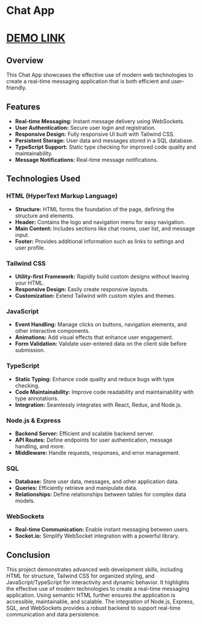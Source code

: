 # Chat App

# [DEMO LINK](https://ihor-prodan.github.io/chat-App/)

## Overview
This Chat App showcases the effective use of modern web technologies to create a real-time messaging application that is both efficient and user-friendly.

## Features
- **Real-time Messaging:** Instant message delivery using WebSockets.
- **User Authentication:** Secure user login and registration.
- **Responsive Design:** Fully responsive UI built with Tailwind CSS.
- **Persistent Storage:** User data and messages stored in a SQL database.
- **TypeScript Support:** Static type checking for improved code quality and maintainability.
- **Message Notifications:** Real-time message notifications.

## Technologies Used

### HTML (HyperText Markup Language)
- **Structure:** HTML forms the foundation of the page, defining the structure and elements.
- **Header:** Contains the logo and navigation menu for easy navigation.
- **Main Content:** Includes sections like chat rooms, user list, and message input.
- **Footer:** Provides additional information such as links to settings and user profile.

### Tailwind CSS
- **Utility-first Framework:** Rapidly build custom designs without leaving your HTML.
- **Responsive Design:** Easily create responsive layouts.
- **Customization:** Extend Tailwind with custom styles and themes.

### JavaScript
- **Event Handling:** Manage clicks on buttons, navigation elements, and other interactive components.
- **Animations:** Add visual effects that enhance user engagement.
- **Form Validation:** Validate user-entered data on the client side before submission.

### TypeScript
- **Static Typing:** Enhance code quality and reduce bugs with type checking.
- **Code Maintainability:** Improve code readability and maintainability with type annotations.
- **Integration:** Seamlessly integrates with React, Redux, and Node.js.

### Node.js & Express
- **Backend Server:** Efficient and scalable backend server.
- **API Routes:** Define endpoints for user authentication, message handling, and more.
- **Middleware:** Handle requests, responses, and error management.

### SQL
- **Database:** Store user data, messages, and other application data.
- **Queries:** Efficiently retrieve and manipulate data.
- **Relationships:** Define relationships between tables for complex data models.

### WebSockets
- **Real-time Communication:** Enable instant messaging between users.
- **Socket.io:** Simplify WebSocket integration with a powerful library.

## Conclusion
This project demonstrates advanced web development skills, including HTML for structure, Tailwind CSS for organized styling, and JavaScript/TypeScript for interactivity and dynamic behavior. It highlights the effective use of modern technologies to create a real-time messaging application. Using semantic HTML further ensures the application is accessible, maintainable, and scalable. The integration of Node.js, Express, SQL, and WebSockets provides a robust backend to support real-time communication and data persistence.
